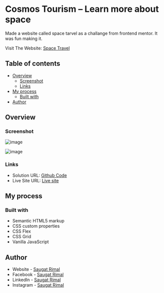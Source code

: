 # Cosmos Tourism  – Learn more about space

Made a website called space tarvel as a challange from frontend mentor. It was fun making it.

Visit The Website: [Space Travel](https://chrome.google.com/webstore/detail/drop-tab-%E2%80%93-best-bookmark/peogendaipoplnglfflehjgnbkpfpmkj/)


## Table of contents

- [Overview](#overview)
  - [Screenshot](#screenshot)
  - [Links](#links)
- [My process](#my-process)
  - [Built with](#built-with)
- [Author](#author)


## Overview


### Screenshot

![image](https://user-images.githubusercontent.com/86593756/184087792-a7414599-2dc5-4ddb-b418-2d6b788dfff7.png)


![image](https://user-images.githubusercontent.com/86593756/184087703-c6e7b6db-2567-48e2-a4c3-7d968c5f278b.png)


### Links

- Solution URL: [Github Code](https://github.com/saugat-rimal/droptab/)
- Live Site URL: [Live site ](https://saugat-rimal.github.io/droptab/)

## My process

### Built with

- Semantic HTML5 markup
- CSS custom properties
- CSS Flex
- CSS Grid
- Vanilla JavaScript



## Author

- Website - [Saugat Rimal](https://saugatrimal.com.np)
- Facebook - [Saugat Rimal](https://www.facebook.com/saugatrimal.pro)
- LinkedIn - [Saugat Rimal](https://www.linkedin.com/in/saugatrimal/)
- Instagram - [Saugat Rimal](https://www.instagram.com/saugatrimal60/)



